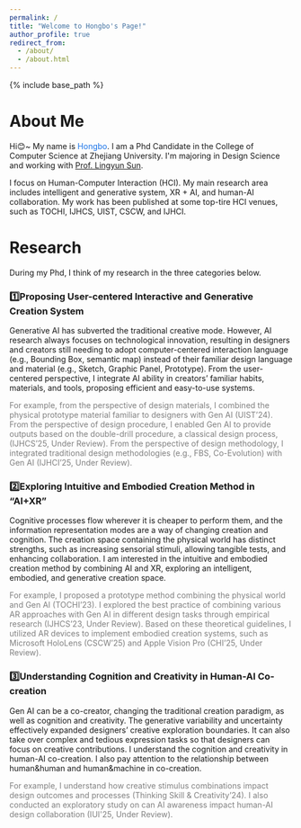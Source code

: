 ```yaml
---
permalink: /
title: "Welcome to Hongbo's Page!"
author_profile: true
redirect_from:
  - /about/
  - /about.html
---
```


{% include base_path %}

# About Me

Hi😊~ My name is <span style="color:#1a73e8">Hongbo</span>. I am a Phd Candidate in the College of Computer Science at Zhejiang University. I'm majoring in Design Science and working with [Prof. Lingyun Sun](https://scholar.google.com/citations?user=zzW8d-wAAAAJ&hl=en&oi=ao).
 <!-- at the [International Design Institude (IDI)](http://www.idi.zju.edu.cn) of Zhejiang University.  -->
 I focus on Human-Computer Interaction (HCI). My main research area includes intelligent and generative system, XR + AI, and human-AI collaboration. My work has been published at some top-tire HCI venues, such as TOCHI, IJHCS, UIST, CSCW, and IJHCI.


<!-- <div class="separate-section common-paragraph"></div> -->
<!-- 
# RESEARCH<a id="Education"></a>

<!-- I work on intuitive human-computer interaction & iteractive Human-AI co-creation. -->
<!-- 
**Intuitive Human-computer Interaction 👐**<br>
I explore natural and direct interaction modes, including gesture interaction, embodied interaction, and XR interaction. Aiming to improve the user experience, efficiency, and intuition through interaction mode innovation.

**Interactive Human-AI Co-creation 🤖**<br>
I explore the mechanism of Human-AI communication and cooperation. I focus on user-centered interacive AI system, investigating the role, cooperation mode, and contribution type of AI agent in co-creation process.

**Embodied & Generative System 👐 + 🤖**<br>
I also focuse on the combination of the two aforementioned directions. I integrate intuitive interaction with GenAI in creative work for efficiency enhancement and creativity support, such as "AR + GenAI" and "TUI + GenAI". -->
 <!-- --> 

<!-- 
**Zhejiang University**<br>
M.S. in Industrial Design Engineering, School of Software Technology<br>
Advisor: Lingyun Sun<br>
09/2022 - Present

**Zhejiang University**<br>
B.Eng in Industrial Design, College of Computer Science and Technology<br>
09/2018 - 06/2022 -->


# Research


During my Phd, I think of my research in the three categories below.


### 1️⃣Proposing User-centered Interactive and Generative Creation System


Generative AI has subverted the traditional creative mode. However, AI research always focuses on technological innovation, resulting in designers and creators still needing to adopt computer-centered interaction language (e.g., Bounding Box, semantic map) instead of their familiar design language and material (e.g., Sketch, Graphic Panel, Prototype). From the user-centered perspective, I integrate AI ability in creators’ familiar habits, materials, and tools, proposing efficient and easy-to-use systems.

<span style="color:grey">For example, from the perspective of design materials, I combined the physical prototype material familiar to designers with Gen AI (UIST’24). From the perspective of design procedure, I enabled Gen AI to provide outputs based on the double-drill procedure, a classical design process, (IJHCS’25, Under Review). From the perspective of design methodology, I integrated traditional design methodologies (e.g., FBS, Co-Evolution) with Gen AI (IJHCI’25, Under Review).</span>

<div class="separate-section common-paragraph"></div>

### 2️⃣Exploring Intuitive and Embodied Creation Method in “AI+XR” 

Cognitive processes flow wherever it is cheaper to perform them, and the information representation modes are a way of changing creation and cognition. The creation space containing the physical world has distinct strengths, such as increasing sensorial stimuli, allowing tangible tests, and enhancing collaboration. I am interested in the intuitive and embodied creation method by combining AI and XR, exploring an intelligent, embodied, and generative creation space.

<span style="color:grey">For example, I proposed a prototype method combining the physical world and Gen AI (TOCHI’23). I explored the best practice of combining various AR approaches with Gen AI in different design tasks through empirical research (IJHCS’23, Under Review). Based on these theoretical guidelines, I utilized AR devices to implement embodied creation systems, such as Microsoft HoloLens (CSCW’25) and Apple Vision Pro (CHI’25, Under Review).</span>


<div class="separate-section common-paragraph"></div>

### 3️⃣Understanding Cognition and Creativity in Human-AI Co-creation

Gen AI can be a co-creator, changing the traditional creation paradigm, as well as cognition and creativity. The generative variability and uncertainty effectively expanded designers’ creative exploration boundaries. It can also take over complex and tedious expression tasks so that designers can focus on creative contributions. I understand the cognition and creativity in human-AI co-creation. I also pay attention to the relationship between human&human and human&machine in co-creation.

<span style="color:grey">For example, I understand how creative stimulus combinations impact design outcomes and processes (Thinking Skill & Creativity’24). I also conducted an exploratory study on can AI awareness impact human-AI design collaboration (IUI'25, Under Review).</span>


